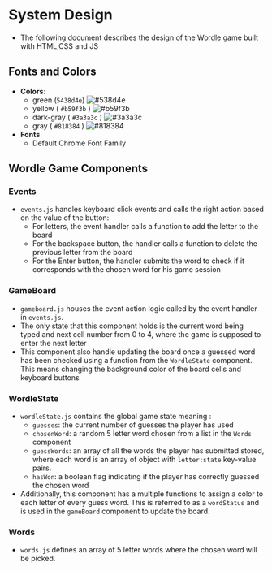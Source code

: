 # System Design

- The following document describes the design of the Wordle game built with HTML,CSS and JS

## Fonts and Colors

- **Colors**:
  - green (`5438d4e`) ![#538d4e](https://placehold.it/20x20/538d4e/000000?text)
  - yellow ( `#b59f3b` ) ![#b59f3b](https://placehold.it/20x20/b59f3b/000000?text)
  - dark-gray ( `#3a3a3c` ) ![#3a3a3c](https://placehold.it/20x20/3a3a3c/000000?text)
  - gray ( `#818384` ) ![#818384](https://placehold.it/20x20/818384/000000?text)
- **Fonts**
  - Default Chrome Font Family

## Wordle Game Components

### Events

- `events.js` handles keyboard click events and calls the right action based on the value of the button:
  - For letters, the event handler calls a function to add the letter to the board
  - For the backspace button, the handler calls a function to delete the previous letter from the board
  - For the Enter button, the handler submits the word to check if it corresponds with the chosen word for his game session

### GameBoard

- `gameboard.js` houses the event action logic called by the event handler in `events.js`.
- The only state that this component holds is the current word being typed and next cell number from 0 to 4, where the game is supposed to enter the next letter
- This component also handle updating the board once a guessed word has been checked using a function from the `WordleState` component. This means changing the background color of the board cells and keyboard buttons

### WordleState

- `wordleState.js` contains the global game state meaning :
  - `guesses`: the current number of guesses the player has used
  - `chosenWord`: a random 5 letter word chosen from a list in the `Words` component
  - `guessWords`: an array of all the words the player has submitted stored, where each word is an array of object with `letter:state` key-value pairs.
  - `hasWon`: a boolean flag indicating if the player has correctly guessed the chosen word
- Additionally, this component has a multiple functions to assign a color to each letter of every guess word. This is referred to as a `wordStatus` and is used in the `gameBoard` component to update the board.

### Words

- `words.js` defines an array of 5 letter words where the chosen word will be picked.
